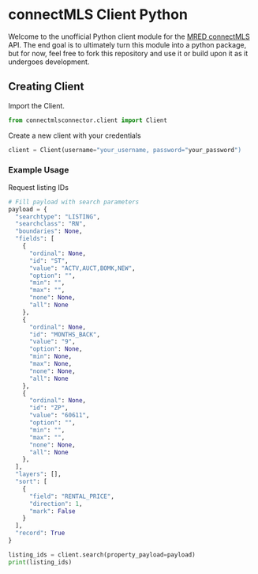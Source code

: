 # connectMLS Client Python

Welcome to the unofficial Python client module for the [MRED connectMLS](https://store.mredllc.com/products/1000) API. The end goal is to ultimately turn this module into a python package, but for now, feel free to fork this repository and use it or build upon it as it undergoes development.

## Creating Client
Import the Client.
```python
from connectmlsconnector.client import Client
```
Create a new client with your credentials
```python
client = Client(username="your_username, password="your_password")
```
### Example Usage
Request listing IDs
```python
# Fill payload with search parameters
payload = {
  "searchtype": "LISTING",
  "searchclass": "RN",
  "boundaries": None,
  "fields": [
    {
      "ordinal": None,
      "id": "ST",
      "value": "ACTV,AUCT,BOMK,NEW",
      "option": "",
      "min": "",
      "max": "",
      "none": None,
      "all": None
    },
    {
      "ordinal": None,
      "id": "MONTHS_BACK",
      "value": "9",
      "option": None,
      "min": None,
      "max": None,
      "none": None,
      "all": None
    },
    {
      "ordinal": None,
      "id": "ZP",
      "value": "60611",
      "option": "",
      "min": "",
      "max": "",
      "none": None,
      "all": None
    },
  ],
  "layers": [],
  "sort": [
    {
      "field": "RENTAL_PRICE",
      "direction": 1,
      "mark": False
    }
  ],
  "record": True
}

listing_ids = client.search(property_payload=payload)
print(listing_ids)
```
